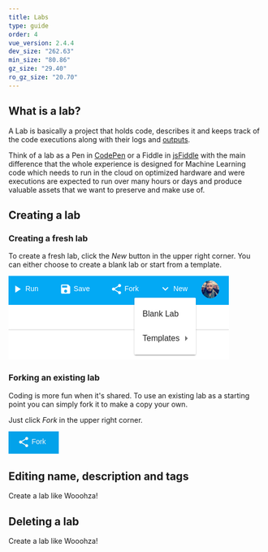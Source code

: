 ```yaml
---
title: Labs
type: guide
order: 4
vue_version: 2.4.4
dev_size: "262.63"
min_size: "80.86"
gz_size: "29.40"
ro_gz_size: "20.70"
---
```


## What is a lab?

A Lab is basically a project that holds code, describes it and keeps track of the code executions along with their logs and [outputs](output.html).

Think of a lab as a Pen in [CodePen](https://codepen.io/) or a Fiddle in [jsFiddle](https://jsfiddle.net/) with the main difference that the whole experience is designed for Machine Learning code which needs to run in the cloud on optimized hardware and were executions are expected to run over many hours or days and produce valuable assets that we want to preserve and make use of.

## Creating a lab

### Creating a fresh lab

To create a fresh lab, click the *New* button in the upper right corner. You can either choose to create a blank lab or start from a template.

![Create a lab](labs/create_lab.png)

### Forking an existing lab

Coding is more fun when it's shared. To use an existing lab as a starting point you can simply fork it to make a copy your own.

Just click *Fork* in the upper right corner.

![Fork a lab](labs/fork_lab.png)

## Editing name, description and tags

Create a lab like Wooohza!

## Deleting a lab

Create a lab like Wooohza!
